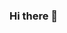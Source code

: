 ### Hi there 👋

<!--
- my name is feysal mohamed and i am 19 years old. I was born and raised in Columbus, Ohio. My parents where both born and raised in Somalia.
-  some of my current hobbies are working on cars, selling cars, playing basketball with friends and spending time with friends and family.
- I plan on gaining new technology skills  and focusing on learning how to program and code to become a great devoloper. I also have Great mechanic skills and tons of experiance hands on with cars. I am always looking for room for improvement and learning new skills.
-->

